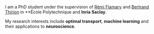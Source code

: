 I am a PhD student under the supervision of [Rémi Flamary](https://remi.flamary.com/index.fr.html) and [Bertrand Thirion](https://pages.saclay.inria.fr/bertrand.thirion/) in **École Polytechnique and **Inria Saclay**.

My research interests include **optimal transport**, **machine learning** and their applications to **neuroscience**.
